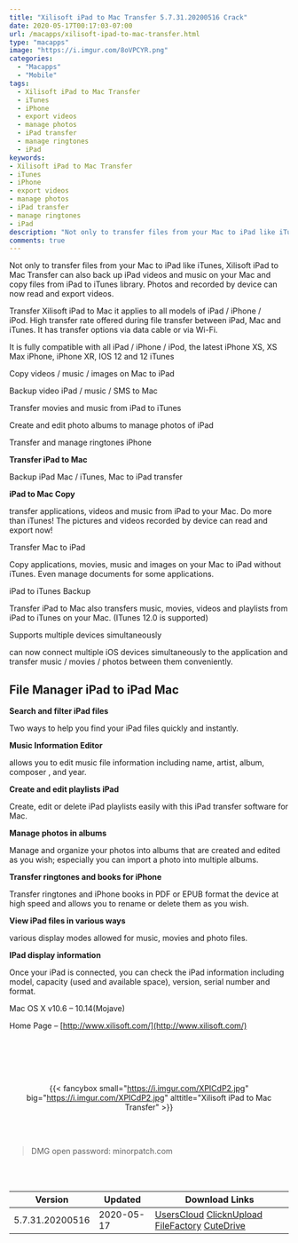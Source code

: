 ```yaml
---
title: "Xilisoft iPad to Mac Transfer 5.7.31.20200516 Crack"
date: 2020-05-17T00:17:03-07:00
url: /macapps/xilisoft-ipad-to-mac-transfer.html
type: "macapps"
image: "https://i.imgur.com/8oVPCYR.png"
categories:
  - "Macapps"
  - "Mobile"
tags:
  - Xilisoft iPad to Mac Transfer
  - iTunes
  - iPhone
  - export videos
  - manage photos
  - iPad transfer
  - manage ringtones
  - iPad
keywords:
- Xilisoft iPad to Mac Transfer
- iTunes
- iPhone
- export videos
- manage photos
- iPad transfer
- manage ringtones
- iPad
description: "Not only to transfer files from your Mac to iPad like iTunes, Xilisoft iPad to Mac Transfer can also back up iPad videos and music on your Mac and copy files from iPad to iTunes library"
comments: true
---
```


Not only to transfer files from your Mac to iPad like iTunes, Xilisoft iPad to Mac Transfer can also back up iPad videos and music on your Mac and copy files from iPad to iTunes library. Photos and recorded by device can now read and export videos.

Transfer Xilisoft iPad to Mac it applies to all models of iPad / iPhone / iPod. High transfer rate offered during file transfer between iPad, Mac and iTunes. It has transfer options via data cable or via Wi-Fi.

It is fully compatible with all iPad / iPhone / iPod, the latest iPhone XS, XS Max iPhone, iPhone XR, IOS 12 and 12 iTunes

Copy videos / music / images on Mac to iPad

Backup video iPad / music / SMS to Mac

Transfer movies and music from iPad to iTunes

Create and edit photo albums to manage photos of iPad

Transfer and manage ringtones iPhone

**Transfer iPad to Mac**

Backup iPad Mac / iTunes, Mac to iPad transfer

**iPad to Mac Copy**

transfer applications, videos and music from iPad to your Mac. Do more than iTunes! The pictures and videos recorded by device can read and export now!

Transfer Mac to iPad

Copy applications, movies, music and images on your Mac to iPad without iTunes. Even manage documents for some applications.

iPad to iTunes Backup

Transfer iPad to Mac also transfers music, movies, videos and playlists from iPad to iTunes on your Mac. (ITunes 12.0 is supported)

Supports multiple devices simultaneously

can now connect multiple iOS devices simultaneously to the application and transfer music / movies / photos between them conveniently.

## File Manager iPad to iPad Mac

**Search and filter iPad files**

Two ways to help you find your iPad files quickly and instantly.

**Music Information Editor**

allows you to edit music file information including name, artist, album, composer , and year.

**Create and edit playlists iPad**

Create, edit or delete iPad playlists easily with this iPad transfer software for Mac.

**Manage photos in albums**

Manage and organize your photos into albums that are created and edited as you wish; especially you can import a photo into multiple albums.

**Transfer ringtones and books for iPhone**

Transfer ringtones and iPhone books in PDF or EPUB format the device at high speed and allows you to rename or delete them as you wish.

**View iPad files in various ways**

various display modes allowed for music, movies and photo files.

**IPad display information**

Once your iPad is connected, you can check the iPad information including model, capacity (used and available space), version, serial number and format.

Mac OS X v10.6 – 10.14(Mojave)

Home Page – [http://www.xilisoft.com/](http://www.xilisoft.com/)

<br/>
<br/>
<script async src="https://pagead2.googlesyndication.com/pagead/js/adsbygoogle.js"></script>
<ins class="adsbygoogle"
     style="display:block; text-align:center;"
     data-ad-layout="in-article"
     data-ad-format="fluid"
     data-ad-client="ca-pub-8746275014476192"
     data-ad-slot="5144997159"></ins>
<script>
     (adsbygoogle = window.adsbygoogle || []).push({});
</script>
<br/>
<br/>


<center>

{{< fancybox small="https://i.imgur.com/XPICdP2.jpg" big="https://i.imgur.com/XPICdP2.jpg" alttitle="Xilisoft iPad to Mac Transfer" >}}

</center>

<br/>
<br/>


> DMG open password: minorpatch.com

<br/>

<br/>
<div id="history_version" class="history_version">

| Version | Updated | Download Links |
| ---- | ---- | ---- |
| 5.7.31.20200516 | 2020-05-17 | [UsersCloud](https://ouo.io/qsLMAP)   [ClicknUpload](https://ouo.io/b0RcpU)   [FileFactory](https://ouo.io/uu5ThX)   [CuteDrive](https://ouo.io/9G8iPg) |

</div>
